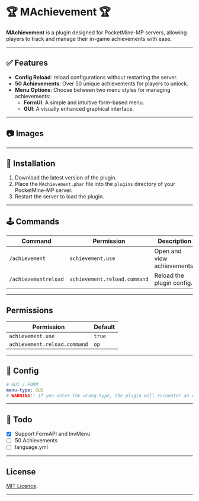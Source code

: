 # 🏆 MAchievement 🏆

**MAchievement** is a plugin designed for PocketMine-MP servers, allowing players to track and manage their in-game achievements with ease.

---

## ✅ Features
- **Config Reload**: reload configurations without restarting the server.
- **50 Achievements**: Over 50 unique achievements for players to unlock.
- **Menu Options**: Choose between two menu styles for managing achievements:
    - **FormUI**: A simple and intuitive form-based menu.
    - **GUI**: A visually enhanced graphical interface.

---

## 📷 Images

---

## 📁 Installation 
1. Download the latest version of the plugin.
2. Place the `MAchievement.phar` file into the `plugins` directory of your PocketMine-MP server.
3. Restart the server to load the plugin.

---

## 🕹️ Commands

| Command              | Permission                   | Description                  |
|----------------------|-----------------------------|------------------------------|
| `/achievement`       | `achievement.use`           | Open and view achievements. |
| `/achievementreload` | `achievement.reload.command` | Reload the plugin config.   |

---

## Permissions

| Permission                   | Default |
|------------------------------|---------|
| `achievement.use`            | `true`  |
| `achievement.reload.command` | `op`    |

---

## 💾 Config

```yaml
# GUI / FORM
menu-type: GUI
# WARNING!! If you enter the wrong type, the plugin will encounter an error.
```

---

## 🔼 Todo
- [x] Support FormAPI and InvMenu
- [ ] 50 Achievements
- [ ] language.yml

---

## License
[MIT Licence]().

---
